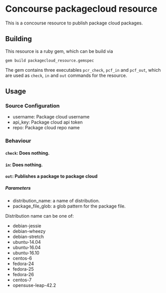 # Concourse packagecloud resource

This is a concourse resource to publish package cloud packages.

## Building

This resource is a ruby gem, which can be build via

```
gem build packagecloud_resource.gemspec
```

The gem contains three executables `pcr_check`, `pcf_in` and `pcf_out`,
which are used as `check`, `in` and `out` commands for the resource.

## Usage

### Source Configuration

- username: Package cloud username
- api_key: Package cloud api token
- repo: Package cloud repo name

### Behaviour

#### `check`: Does nothing.

#### `in`: Does nothing.

#### `out`: Publishes a package to package cloud


##### Parameters

- distribution_name: a name of distribution.
- package_file_glob: a glob pattern for the package file.

Distribution name can be one of:

- debian-jessie
- debian-wheezy
- debian-stretch
- ubuntu-14.04
- ubuntu-16.04
- ubuntu-16.10
- centos-6
- fedora-24
- fedora-25
- fedora-26
- centos-7
- opensuse-leap-42.2




